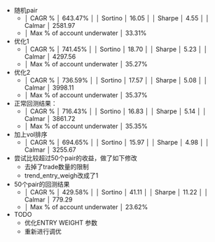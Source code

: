 - 随机pair
	- │ CAGR %                      │ 643.47%                │
	  │ Sortino                     │ 16.05                  │
	  │ Sharpe                      │ 4.55                   │
	  │ Calmar                      │ 2581.97
	- │ Max % of account underwater │ 33.31%
- 优化1
	- │ CAGR %                      │ 741.45%                │
	  │ Sortino                     │ 18.70                  │
	  │ Sharpe                      │ 5.23                   │
	  │ Calmar                      │ 4297.56
	- │ Max % of account underwater │ 35.27%
- 优化2
	- │ CAGR %                      │ 736.59%                │
	  │ Sortino                     │ 17.57                  │
	  │ Sharpe                      │ 5.08                   │
	  │ Calmar                      │ 3998.11
	- │ Max % of account underwater │ 35.37%
- 正常回测结果：
	- │ CAGR %                      │ 716.43%                │
	  │ Sortino                     │ 16.83                  │
	  │ Sharpe                      │ 5.14                   │
	  │ Calmar                      │ 3861.72
	- │ Max % of account underwater │ 35.35%
- 加上vol排序
	- │ CAGR %                      │ 694.65%                 │
	  │ Sortino                     │ 15.97                   │
	  │ Sharpe                      │ 4.98                    │
	  │ Calmar                      │ 3255.67
- 尝试比较超过50个pair的收益，做了如下修改
	- 去掉了trade数量的限制
	- trend_entry_weigh改成了1
- 50个pair的回测结果
	- │ CAGR %                      │ 429.58%                     │
	  │ Sortino                     │ 41.11                       │
	  │ Sharpe                      │ 11.22                       │
	  │ Calmar                      │ 779.29
	- │ Max % of account underwater │ 23.62%
- TODO
	- 优化ENTRY WEIGHT 参数
	- 重新进行调优